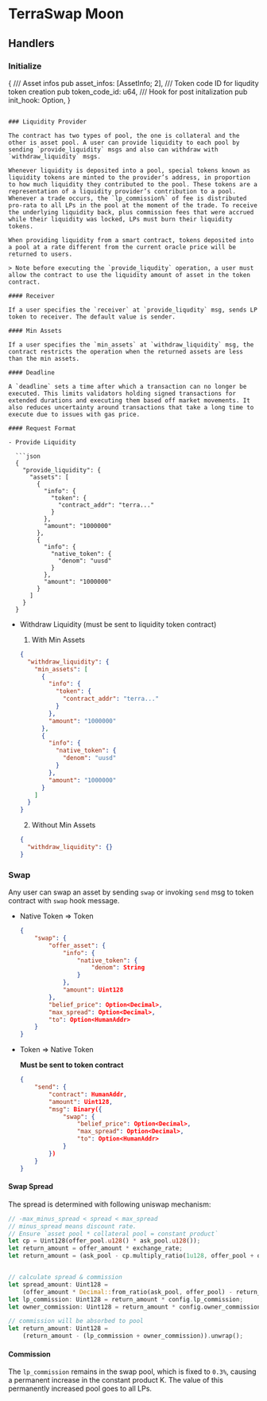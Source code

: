 # TerraSwap Moon

## Handlers

### Initialize
{
    /// Asset infos
    pub asset_infos: [AssetInfo; 2],
    /// Token code ID for liqudity token creation
    pub token_code_id: u64,
    /// Hook for post initalization
    pub init_hook: Option<InitHook>,
}
```

### Liquidity Provider

The contract has two types of pool, the one is collateral and the other is asset pool. A user can provide liquidity to each pool by sending `provide_liquidity` msgs and also can withdraw with `withdraw_liquidity` msgs.

Whenever liquidity is deposited into a pool, special tokens known as liquidity tokens are minted to the provider’s address, in proportion to how much liquidity they contributed to the pool. These tokens are a representation of a liquidity provider’s contribution to a pool. Whenever a trade occurs, the `lp_commission%` of fee is distributed pro-rata to all LPs in the pool at the moment of the trade. To receive the underlying liquidity back, plus commission fees that were accrued while their liquidity was locked, LPs must burn their liquidity tokens.

When providing liquidity from a smart contract, tokens deposited into a pool at a rate different from the current oracle price will be returned to users.

> Note before executing the `provide_liqudity` operation, a user must allow the contract to use the liquidity amount of asset in the token contract.

#### Receiver

If a user specifies the `receiver` at `provide_liqudity` msg, sends LP token to receiver. The default value is sender.

#### Min Assets

If a user specifies the `min_assets` at `withdraw_liquidity` msg, the contract restricts the operation when the returned assets are less than the min assets.

#### Deadline

A `deadline` sets a time after which a transaction can no longer be executed. This limits validators holding signed transactions for extended durations and executing them based off market movements. It also reduces uncertainty around transactions that take a long time to execute due to issues with gas price.

#### Request Format

- Provide Liquidity

  ```json
  {
    "provide_liquidity": {
      "assets": [
        {
          "info": {
            "token": {
              "contract_addr": "terra..."
            }
          },
          "amount": "1000000"
        },
        {
          "info": {
            "native_token": {
              "denom": "uusd"
            }
          },
          "amount": "1000000"
        }
      ]
    }
  }
  ```

- Withdraw Liquidity (must be sent to liquidity token contract)

  1. With Min Assets

  ```json
  {
    "withdraw_liquidity": {
      "min_assets": [
        {
          "info": {
            "token": {
              "contract_addr": "terra..."
            }
          },
          "amount": "1000000"
        },
        {
          "info": {
            "native_token": {
              "denom": "uusd"
            }
          },
          "amount": "1000000"
        }
      ]
    }
  }
  ```

  2. Without Min Assets

  ```json
  {
    "withdraw_liquidity": {}
  }
  ```

### Swap

Any user can swap an asset by sending `swap` or invoking `send` msg to token contract with `swap` hook message.

- Native Token => Token

  ```json
  {
      "swap": {
          "offer_asset": {
              "info": {
                  "native_token": {
                      "denom": String
                  }
              },
              "amount": Uint128
          },
          "belief_price": Option<Decimal>,
          "max_spread": Option<Decimal>,
          "to": Option<HumanAddr>
      }
  }
  ```

- Token => Native Token

  **Must be sent to token contract**

  ```json
  {
      "send": {
          "contract": HumanAddr,
          "amount": Uint128,
          "msg": Binary({
              "swap": {
                  "belief_price": Option<Decimal>,
                  "max_spread": Option<Decimal>,
                  "to": Option<HumanAddr>
              }
          })
      }
  }
  ```

#### Swap Spread

The spread is determined with following uniswap mechanism:

```rust
// -max_minus_spread < spread < max_spread
// minus_spread means discount rate.
// Ensure `asset pool * collateral pool = constant product`
let cp = Uint128(offer_pool.u128() * ask_pool.u128());
let return_amount = offer_amount * exchange_rate;
let return_amount = (ask_pool - cp.multiply_ratio(1u128, offer_pool + offer_amount))?;


// calculate spread & commission
let spread_amount: Uint128 =
    (offer_amount * Decimal::from_ratio(ask_pool, offer_pool) - return_amount)?;
let lp_commission: Uint128 = return_amount * config.lp_commission;
let owner_commission: Uint128 = return_amount * config.owner_commission;

// commission will be absorbed to pool
let return_amount: Uint128 =
    (return_amount - (lp_commission + owner_commission)).unwrap();
```

#### Commission

The `lp_commission` remains in the swap pool, which is fixed to `0.3%`, causing a permanent increase in the constant product K. The value of this permanently increased pool goes to all LPs.

